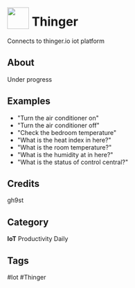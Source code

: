 # <img src="https://raw.githack.com/FortAwesome/Font-Awesome/master/svgs/solid/key.svg" card_color="#22A7F0" width="50" height="50" style="vertical-align:bottom"/> Thinger
Connects to thinger.io iot platform

## About
Under progress

## Examples
* "Turn the air conditioner on"
* "Turn the air conditioner off"
* "Check the bedroom temperature"
* "What is the heat index in here?"
* "What is the room temperature?"
* "What is the humidity at in here?"
* "What is the status of control central?"

## Credits
gh9st

## Category
**IoT**
Productivity
Daily

## Tags
#Iot
#Thinger


